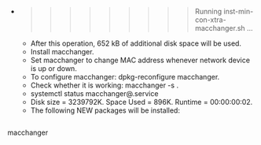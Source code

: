 * >>>>>>>>> Running inst-min-con-xtra-macchanger.sh ...
  * After this operation, 652 kB of additional disk space will be used.
  * Install macchanger.
  * Set macchanger to change MAC address whenever network device is up or down.
  * To configure macchanger: dpkg-reconfigure macchanger.
  * Check whether it is working: macchanger -s .
  * systemctl status macchanger@.service
  * Disk size = 3239792K. Space Used = 896K. Runtime = 00:00:00:02.
  * The following NEW packages will be installed:
  ```bash
macchanger
  ```
